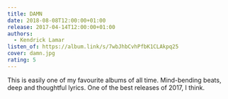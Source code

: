```yaml
---
title: DAMN
date: 2018-08-08T12:00:00+01:00
release: 2017-04-14T12:00:00+01:00
authors:
  - Kendrick Lamar
listen_of: https://album.link/s/7wbJhbCvhPfbK1CLAkpq25
cover: damn.jpg
rating: 5
---
```


This is easily one of my favourite albums of all time. Mind-bending beats, deep and thoughtful lyrics. One of the best releases of 2017, I think.
